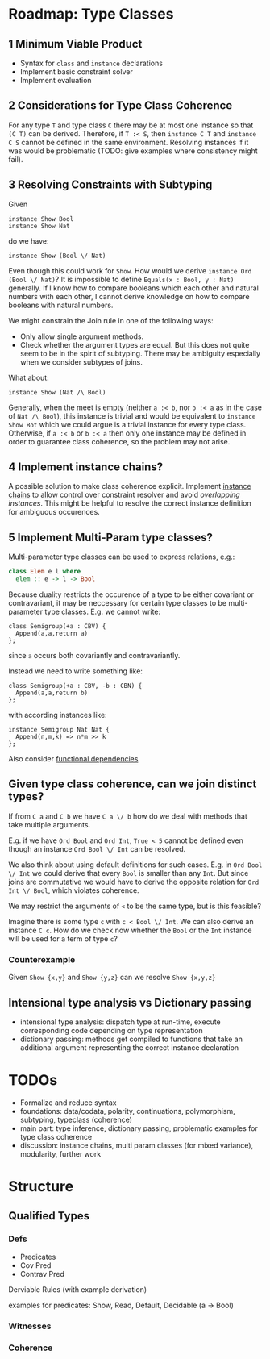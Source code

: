 # Roadmap: Type Classes

## 1 Minimum Viable Product

  - Syntax for `class` and `instance` declarations
  - Implement basic constraint solver
  - Implement evaluation

## 2 Considerations for Type Class Coherence

For any type `T` and type class `C` there may be at most one instance so that `(C T)` can be derived.
Therefore, if `T :< S`, then `instance C T` and `instance C S` cannot be defined in the same environment.
Resolving instances if it was would be problematic (TODO: give examples where consistency might fail).

## 3 Resolving Constraints with Subtyping

Given

~~~
instance Show Bool
instance Show Nat
~~~

do we have:

~~~
instance Show (Bool \/ Nat)
~~~

Even though this could work for `Show`. How would we derive `instance Ord (Bool \/ Nat)`? It is impossible to define `Equals(x : Bool, y : Nat)` generally.
If I know how to compare booleans which each other and natural numbers with each other, I cannot derive knowledge on how to compare booleans with natural numbers.

We might constrain the Join rule in one of the following ways:
- Only allow single argument methods.
- Check whether the argument types are equal. But this does not quite seem to be in the spirit of subtyping. There may be ambiguity especially when we consider subtypes of joins.

What about:

~~~
instance Show (Nat /\ Bool)
~~~

Generally, when the meet is empty (neither `a :< b`, nor `b :< a` as in the case of `Nat /\ Bool`), this instance is trivial and would be equivalent to `instance Show Bot` which we could argue is a trivial instance for every type class.
Otherwise, if `a :< b` or `b :< a` then only one instance may be defined in order to guarantee class coherence, so the problem may not arise.

## 4 Implement instance chains?

A possible solution to make class coherence explicit.
Implement [instance chains](https://web.cecs.pdx.edu/~mpj/pubs/instancechains.pdf) to allow control over constraint resolver and avoid *overlapping instances*.
This might be helpful to resolve the correct instance definition for ambiguous occurences.

## 5 Implement Multi-Param type classes?

Multi-parameter type classes can be used to express relations, e.g.:

~~~Haskell
class Elem e l where
  elem :: e -> l -> Bool
~~~

Because duality restricts the occurence of a type to be either covariant or contravariant, it may be neccessary for certain type classes to be multi-parameter type classes.
E.g. we cannot write:

~~~
class Semigroup(+a : CBV) {
  Append(a,a,return a)
};
~~~

since `a` occurs both covariantly and contravariantly.

Instead we need to write something like:

~~~
class Semigroup(+a : CBV, -b : CBN) {
  Append(a,a,return b)
};
~~~

with according instances like:

~~~
instance Semigroup Nat Nat {
  Append(n,m,k) => n*m >> k
};
~~~

Also consider [functional dependencies](https://web.cecs.pdx.edu/~mpj/pubs/fundeps-esop2000.pdf)

## Given type class coherence, can we join distinct types?

If from `C a` and `C b` we have `C a \/ b` how do we deal with methods that take multiple arguments.

E.g. if we have `Ord Bool` and `Ord Int`, `True < 5` cannot be defined even though an instance `Ord Bool \/ Int` can be resolved.

We also think about using default definitions for such cases. E.g. in `Ord Bool \/ Int` we could derive that every `Bool` is smaller than any `Int`. But since joins are commutative we would have to derive the opposite relation for `Ord Int \/ Bool`, which violates coherence.

We may restrict the arguments of `<` to be the same type, but is this feasible?

Imagine there is some type `c` with `c < Bool \/ Int`. We can also derive an instance `C c`. How do we check now whether the `Bool` or the `Int` instance will be used for a term of type `c`?

### Counterexample

Given `Show {x,y}` and `Show {y,z}` can we resolve `Show {x,y,z}`

## Intensional type analysis vs Dictionary passing

- intensional type analysis: dispatch type at run-time, execute corresponding code depending on type representation
- dictionary passing: methods get compiled to functions that take an additional argument representing the correct instance declaration

# TODOs

- Formalize and reduce syntax
- foundations: data/codata, polarity, continuations, polymorphism, subtyping, typeclass (coherence)
- main part: type inference, dictionary passing, problematic examples for type class coherence
- discussion: instance chains, multi param classes (for mixed variance), modularity, further work

# Structure

## Qualified Types

### Defs

- Predicates
- Cov Pred
- Contrav Pred

Derviable Rules
(with example derivation)

examples for predicates: Show, Read, Default, Decidable (a -> Bool)

### Witnesses

### Coherence

### 